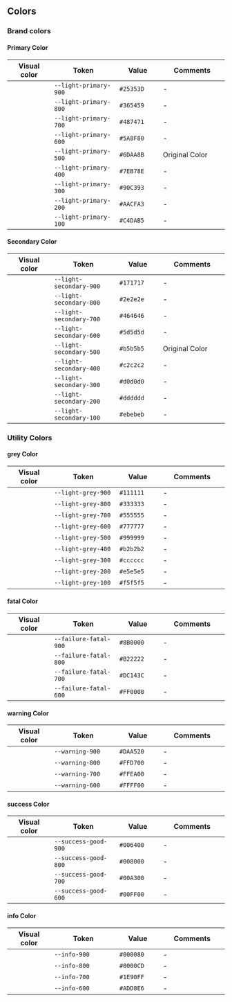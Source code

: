 ## Colors

### Brand colors

#### Primary Color

<table style="width: 100%">
	<colgroup>
		<col style="width: 20%"/>
		<col style="width: 30%"/>
		<col style="width: 20%"/>
		<col style="width: 30%"/>
	</colgroup>
	<thead>
		<tr>
			<th>Visual color</th>
			<th>Token</th>
			<th>Value</th>
			<th>Comments</th>
		</tr>
	</thead>
	<tbody>
		<tr>
			<td style="background-color: var(--light-primary-900)"></td>
			<td><code>--light-primary-900</code></td>
			<td><code>#25353D</code></td>
			<td>-</td>
		</tr>
		<tr>
			<td style="background-color: var(--light-primary-800)"></td>
			<td><code>--light-primary-800</code></td>
			<td><code>#365459</code></td>
			<td>-</td>
		</tr>
		<tr>
			<td style="background-color: var(--light-primary-700)"></td>
			<td><code>--light-primary-700</code></td>
			<td><code>#487471</code></td>
			<td>-</td>
		</tr>
		<tr>
			<td style="background-color: var(--light-primary-600)"></td>
			<td><code>--light-primary-600</code></td>
			<td><code>#5A8F80</code></td>
			<td>-</td>
		</tr>
		<tr>
			<td style="background-color: var(--light-primary-500)"></td>
			<td><code>--light-primary-500</code></td>
			<td><code>#6DAA8B</code></td>
			<td>Original Color</td>
		</tr>
		<tr>
			<td style="background-color: var(--light-primary-400)"></td> 
			<td><code>--light-primary-400</code></td>
			<td><code>#7EB78E</code></td>
			<td>-</td>
		</tr>
		<tr>
			<td style="background-color: var(--light-primary-300)"></td> 
			<td><code>--light-primary-300</code></td>
			<td><code>#90C393</code></td>
			<td>-</td>
		</tr>
		<tr>
			<td style="background-color: var(--light-primary-200)"></td> 
			<td><code>--light-primary-200</code></td>
			<td><code>#AACFA3</code></td>
			<td>-</td>
		</tr>
		<tr>
			<td style="background-color: var(--light-primary-100)"></td> 
			<td><code>--light-primary-100</code></td>
			<td><code>#C4DAB5</code></td>
			<td>-</td>
		</tr>
	</tbody>
</table>

#### Secondary Color

<table style="width: 100%">
	<colgroup>
		<col style="width: 20%"/>
		<col style="width: 30%"/>
		<col style="width: 20%"/>
		<col style="width: 30%"/>
	</colgroup>
	<thead>
		<tr>
			<th>Visual color</th>
			<th>Token</th>
			<th>Value</th>
			<th>Comments</th>
		</tr>
	</thead>
	<tbody>
		<tr>
			<td style="background-color: var(--light-secondary-900)"></td>
			<td><code>--light-secondary-900</code></td>
			<td><code>#171717</code></td>
			<td>-</td>
		</tr>
		<tr>
			<td style="background-color: var(--light-secondary-800)"></td>
			<td><code>--light-secondary-800</code></td>
			<td><code>#2e2e2e</code></td>
			<td>-</td>
		</tr>
		<tr>
			<td style="background-color: var(--light-secondary-700)"></td>
			<td><code>--light-secondary-700</code></td>
			<td><code>#464646</code></td>
			<td>-</td>
		</tr>
		<tr>
			<td style="background-color: var(--light-secondary-600)"></td>
			<td><code>--light-secondary-600</code></td>
			<td><code>#5d5d5d</code></td>
			<td>-</td>
		</tr>
		<tr>
			<td style="background-color: var(--light-secondary-500)"></td>
			<td><code>--light-secondary-500</code></td>
			<td><code>#b5b5b5</code></td>
			<td>Original Color</td>
		</tr>
		<tr>
			<td style="background-color: var(--light-secondary-400)"></td> 
			<td><code>--light-secondary-400</code></td>
			<td><code>#c2c2c2</code></td>
			<td>-</td>
		</tr>
		<tr>
			<td style="background-color: var(--light-secondary-300)"></td> 
			<td><code>--light-secondary-300</code></td>
			<td><code>#d0d0d0</code></td>
			<td>-</td>
		</tr>
		<tr>
			<td style="background-color: var(--light-secondary-200)"></td> 
			<td><code>--light-secondary-200</code></td>
			<td><code>#dddddd</code></td>
			<td>-</td>
		</tr>
		<tr>
			<td style="background-color: var(--light-secondary-100)"></td> 
			<td><code>--light-secondary-100</code></td>
			<td><code>#ebebeb</code></td>
			<td>-</td>
		</tr>
	</tbody>
</table>

### Utility Colors

#### grey Color

<table style="width: 100%">
	<colgroup>
		<col style="width: 20%"/>
		<col style="width: 30%"/>
		<col style="width: 20%"/>
		<col style="width: 30%"/>
	</colgroup>
	<thead>
		<tr>
			<th>Visual color</th>
			<th>Token</th>
			<th>Value</th>
			<th>Comments</th>
		</tr>
	</thead>
	<tbody>
		<tr>
			<td style="background-color: var(--light-grey-900)"></td>
			<td><code>--light-grey-900</code></td>
			<td><code>#111111</code></td>
			<td>-</td>
		</tr>
		<tr>
			<td style="background-color: var(--light-grey-800)"></td>
			<td><code>--light-grey-800</code></td>
			<td><code>#333333</code></td>
			<td>-</td>
		</tr>
		<tr>
			<td style="background-color: var(--light-grey-700)"></td>
			<td><code>--light-grey-700</code></td>
			<td><code>#555555</code></td>
			<td>-</td>
		</tr>
		<tr>
			<td style="background-color: var(--light-grey-600)"></td>
			<td><code>--light-grey-600</code></td>
			<td><code>#777777</code></td>
			<td>-</td>
		</tr>
		<tr>
			<td style="background-color: var(--light-grey-500)"></td>
			<td><code>--light-grey-500</code></td>
			<td><code>#999999</code></td>
			<td>-</td>
		</tr>
		<tr>
			<td style="background-color: var(--light-grey-400)"></td> 
			<td><code>--light-grey-400</code></td>
			<td><code>#b2b2b2</code></td>
			<td>-</td>
		</tr>
		<tr>
			<td style="background-color: var(--light-grey-300)"></td> 
			<td><code>--light-grey-300</code></td>
			<td><code>#cccccc</code></td>
			<td>-</td>
		</tr>
		<tr>
			<td style="background-color: var(--light-grey-200)"></td> 
			<td><code>--light-grey-200</code></td>
			<td><code>#e5e5e5</code></td>
			<td>-</td>
		</tr>
		<tr>
			<td style="background-color: var(-light-grey-100)"></td> 
			<td><code>--light-grey-100</code></td>
			<td><code>#f5f5f5</code></td>
			<td>-</td>
		</tr>
	</tbody>
</table>

#### fatal Color

<table style="width: 100%">
	<colgroup>
		<col style="width: 20%"/>
		<col style="width: 30%"/>
		<col style="width: 20%"/>
		<col style="width: 30%"/>
	</colgroup>
	<thead>
		<tr>
			<th>Visual color</th>
			<th>Token</th>
			<th>Value</th>
			<th>Comments</th>
		</tr>
	</thead>
	<tbody>
		<tr>
			<td style="background-color: var(--failure-fatal-900)"></td>
			<td><code>--failure-fatal-900</code></td>
			<td><code>#8B0000</code></td>
			<td>-</td>
		</tr>
		<tr>
			<td style="background-color: var(--failure-fatal-800)"></td>
			<td><code>--failure-fatal-800</code></td>
			<td><code>#B22222</code></td>
			<td>-</td>
		</tr>
		<tr>
			<td style="background-color: var(--failure-fatal-700)"></td>
			<td><code>--failure-fatal-700</code></td>
			<td><code>#DC143C</code></td>
			<td>-</td>
		</tr>
		<tr>
			<td style="background-color: var(--failure-fatal-600)"></td>
			<td><code>--failure-fatal-600</code></td>
			<td><code>#FF0000</code></td>
			<td>-</td>
		</tr>
	</tbody>
</table>

#### warning Color

<table style="width: 100%">
	<colgroup>
		<col style="width: 20%"/>
		<col style="width: 30%"/>
		<col style="width: 20%"/>
		<col style="width: 30%"/>
	</colgroup>
	<thead>
		<tr>
			<th>Visual color</th>
			<th>Token</th>
			<th>Value</th>
			<th>Comments</th>
		</tr>
	</thead>
	<tbody>
		<tr>
			<td style="background-color: var(--warning-900)"></td>
			<td><code>--warning-900</code></td>
			<td><code>#DAA520</code></td>
			<td>-</td>
		</tr>
		<tr>
			<td style="background-color: var(--warning-800)"></td>
			<td><code>--warning-800</code></td>
			<td><code>#FFD700</code></td>
			<td>-</td>
		</tr>
		<tr>
			<td style="background-color: var(--warning-700)"></td>
			<td><code>--warning-700</code></td>
			<td><code>#FFEA00</code></td>
			<td>-</td>
		</tr>
		<tr>
			<td style="background-color: var(--warning-600)"></td>
			<td><code>--warning-600</code></td>
			<td><code>#FFFF00</code></td>
			<td>-</td>
		</tr>
	</tbody>
</table>

#### success Color

<table style="width: 100%">
	<colgroup>
		<col style="width: 20%"/>
		<col style="width: 30%"/>
		<col style="width: 20%"/>
		<col style="width: 30%"/>
	</colgroup>
	<thead>
		<tr>
			<th>Visual color</th>
			<th>Token</th>
			<th>Value</th>
			<th>Comments</th>
		</tr>
	</thead>
	<tbody>
		<tr>
			<td style="background-color: var(--success-good-900)"></td>
			<td><code>--success-good-900</code></td>
			<td><code>#006400</code></td>
			<td>-</td>
		</tr>
		<tr>
			<td style="background-color: var(--success-good-800)"></td>
			<td><code>--success-good-800</code></td>
			<td><code>#008000</code></td>
			<td>-</td>
		</tr>
		<tr>
			<td style="background-color: var(--success-good-700)"></td>
			<td><code>--success-good-700</code></td>
			<td><code>#00A300</code></td>
			<td>-</td>
		</tr>
		<tr>
			<td style="background-color: var(--success-good-600)"></td>
			<td><code>--success-good-600</code></td>
			<td><code>#00FF00</code></td>
			<td>-</td>
		</tr>
	</tbody>
</table>

#### info Color

<table style="width: 100%">
	<colgroup>
		<col style="width: 20%"/>
		<col style="width: 30%"/>
		<col style="width: 20%"/>
		<col style="width: 30%"/>
	</colgroup>
	<thead>
		<tr>
			<th>Visual color</th>
			<th>Token</th>
			<th>Value</th>
			<th>Comments</th>
		</tr>
	</thead>
	<tbody>
		<tr>
			<td style="background-color: var(--info-900)"></td>
			<td><code>--info-900</code></td>
			<td><code>#000080</code></td>
			<td>-</td>
		</tr>
		<tr>
			<td style="background-color: var(--info-800)"></td>
			<td><code>--info-800</code></td>
			<td><code>#0000CD</code></td>
			<td>-</td>
		</tr>
		<tr>
			<td style="background-color: var(--info-700)"></td>
			<td><code>--info-700</code></td>
			<td><code>#1E90FF</code></td>
			<td>-</td>
		</tr>
		<tr>
			<td style="background-color: var(--info-600)"></td>
			<td><code>--info-600</code></td>
			<td><code>#ADD8E6</code></td>
			<td>-</td>
		</tr>
	</tbody>
</table>

